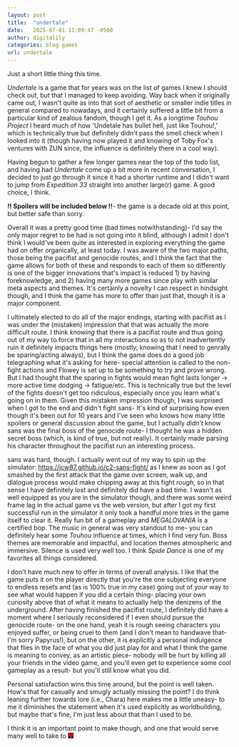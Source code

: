 ```yaml
---
layout: post
title:  "undertale"
date:   2025-07-01 11:09:47 -0500
author: digitalily
categories: blog games
url: undertale
---
```


Just a short little thing this time.


<i>Undertale</i> is a game that for years was on the list of games I knew I should check out, but that I managed to keep avoiding. Way back when it originally came out, I wasn't quite as into that sort of aesthetic or smaller indie titles in general compared to nowadays, and it certainly suffered a little bit from a particular kind of zealous fandom, though I get it. As a longtime <i>Touhou Project</i> I heard much of how 'Undetale has bullet hell, just like Touhou!,' which is technically true but definitely didn't pass the smell check when I looked into it (though having now played it and knowing of Toby Fox's ventures with ZUN since, the influence is definitely there in a cool way).

Having begun to gather a few longer games near the top of the todo list, and having had <i>Undertale</i> come up a bit more in recent conversation, I decided to just go through it since it had a shorter runtime and I didn't want to jump from <i>Expedition 33</i> straight into another large(r) game. A good choice, I think.


<b>!! Spoilers will be included below !!</b>- the game is a decade old at this point, but better safe than sorry.


Overall it was a pretty good time (bad times notwithstanding)- I'd say the only major regret to be had is not going into it blind, although I admit I don't think I would've been quite as interested in exploring everything the game had on offer organically, at least today. I was aware of the two major paths, those being the pacifist and genocide routes, and I think the fact that the game allows for both of these and responds to each of them so differently is one of the bigger innovations that's impact is reduced 1) by having foreknowledge, and 2) having many more games since play with similar meta aspects and themes. It's certainly a novelty I can respect in hindsight though, and I think the game has more to offer than just that, though it is a major component. 


I ultimately elected to do all of the major endings, starting with pacifist as I was under the (mistaken) impression that that was actually the more difficult route. I think <i>knowing</i> that there is a pacifist route and thus going out of my way to force that in all my interactions so as to not inadvertently ruin it definitely impacts things here (mostly, knowing that I need to genrally be sparing/acting always), but I think the game does do a good job telegraphing what it's asking for here- special attention is called to the non-fight actions and Flowey is set up to be something to try and prove wrong. But I had thought that the sparing in fights would mean fight lasts longer -> more active time dodging -> fatigue/etc. This is technically true but the level of the fights doesn't get too ridiculous, especially once you learn what's going on in them. Given this mistaken impression though, I was surprised when I got to the end and didn't fight sans- It's kind of surprising how even though it's been out for 10 years and I've seen who knows how many little spoilers or general discussion about the game, but I actually <i>didn't</i> know sans was the final boss of the genocide route- I thought he was a hidden secret boss (which, is kind of true, but not really). It certainly made parsing his character throughout the pacifist run an interesting process.


sans was hard, though. I actually went out of my way to spin up the simulator: <a href="https://jcw87.github.io/c2-sans-fight/">https://jcw87.github.io/c2-sans-fight/</a> as I knew as soon as I got smashed by the first attack that the game over screen, walk up, and dialogue process would make chipping away at this fight <i>rough</i>, so in that sense I have definitely lost and definitely did have a bad time. I wasn't as well equipped as you are in the simulator though, and there was some weird frame lag in the actual game vs the web version, but after I got my first successful run in the simulator it only took a handful more tries in the game itself to clear it. Really fun bit of a gameplay and <i>MEGALOVANIA</i> is a certified bop. The music in general was very standout to me- you can definitely hear some <i>Touhou</i> influence at times, which I find very fun. Boss themes are memorable and impactful, and location themes atmospheric and immersive. Silence is used very well too. I think <i>Spide Dance</i> is one of my favorites all things considered.


I don't have much new to offer in terms of overall analysis. I like that the game puts it on the player directly that you're the one subjecting everyone to endless resets and (as is 100% true in my case) going out of your way to see what would happen if you did a certain thing- placing your own curiosity above that of what it means to actually help the denizens of the underground. After having finished the pacifist route, I definitely did have a moment where I seriously reconsidered if I even should pursue the genocide route- on the one hand, yeah it is rough seeing characters you enjoyed suffer, or being cruel to them (and I don't mean to handwave that- I'm sorry Papyrus!), but on the other, it is explicitly a personal indulgence that flies in the face of what you did just play for and what I think the game is meaning to convey, as an artistic piece- nobody will be hurt by killing all your friends in the video game, and you'll even get to experience some cool gameplay as a result- but you'll still know what you did.


Personal satisfaction wins this time around, but the point is well taken. How's that for casually and smugly actually missing the point? I do think leaning further towards lore (i.e., Chara) here makes me a little uneasy- to me it diminishes the statement when it's used explicitly as worldbuilding, but maybe that's fine, I'm just less about that than I used to be.


I think it is an important point to make though, and one that would serve many well to take to <img src="/assets/images/2025-7-1/image.png" width="12" height="12">
        

